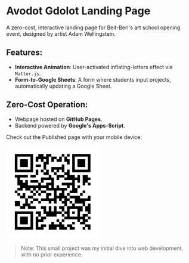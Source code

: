 # Avodot Gdolot Landing Page

A zero-cost, interactive landing page for Beit-Berl's art school opening event, 
designed by artist Adam Wellingstein.

## Features:
- **Interactive Animation**: User-activated inflating-letters effect via `Matter.js`.
- **Form-to-Google Sheets**: A form where students input projects, automatically updating a Google Sheet.

## Zero-Cost Operation:
- Webpage hosted on **GitHub Pages**.
- Backend powered by **Google's Apps-Script**.

Check out the Published page with your mobile device:

![QR Code](Avodot_QR_Code.png)

> Note: This small project was my initial dive into web development, with no prior experience.


